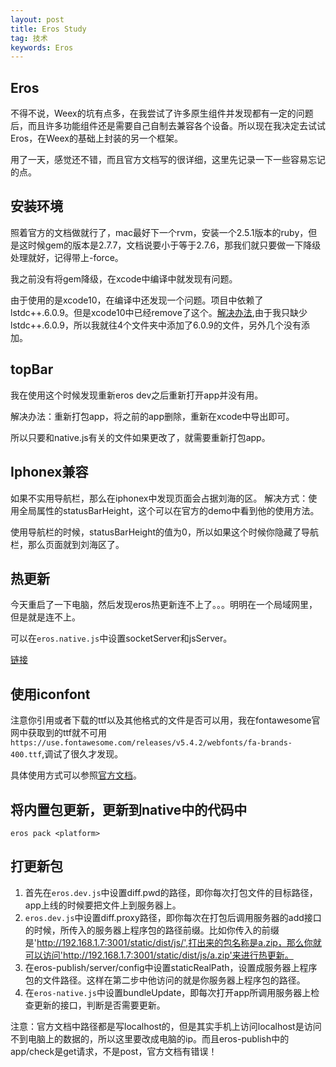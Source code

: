 ```yaml
---
layout: post
title: Eros Study
tag: 技术
keywords: Eros
---
```



## Eros

不得不说，Weex的坑有点多，在我尝试了许多原生组件并发现都有一定的问题后，而且许多功能组件还是需要自己自制去兼容各个设备。所以现在我决定去试试Eros，在Weex的基础上封装的另一个框架。

用了一天，感觉还不错，而且官方文档写的很详细，这里先记录一下一些容易忘记的点。


## 安装环境

照着官方的文档做就行了，mac最好下一个rvm，安装一个2.5.1版本的ruby，但是这时候gem的版本是2.7.7，文档说要小于等于2.7.6，那我们就只要做一下降级处理就好，记得带上-force。

我之前没有将gem降级，在xcode中编译中就发现有问题。

由于使用的是xcode10，在编译中还发现一个问题。项目中依赖了lstdc++.6.0.9。但是xcode10中已经remove了这个。[解决办法](https://www.jianshu.com/p/6d94278d62b3),由于我只缺少lstdc++.6.0.9，所以我就往4个文件夹中添加了6.0.9的文件，另外几个没有添加。


## topBar

我在使用这个时候发现重新eros dev之后重新打开app并没有用。

解决办法：重新打包app，将之前的app删除，重新在xcode中导出即可。

所以只要和native.js有关的文件如果更改了，就需要重新打包app。



## Iphonex兼容

如果不实用导航栏，那么在iphonex中发现页面会占据刘海的区。
解决方式：使用全局属性的statusBarHeight，这个可以在官方的demo中看到他的使用方法。

使用导航栏的时候，statusBarHeight的值为0，所以如果这个时候你隐藏了导航栏，那么页面就到刘海区了。



## 热更新

今天重启了一下电脑，然后发现eros热更新连不上了。。。明明在一个局域网里，但是就是连不上。

可以在`eros.native.js`中设置socketServer和jsServer。

[链接](https://bmfe.github.io/eros-docs//#/zh-cn/QA?id=q-%E7%83%AD%E5%88%B7%E6%96%B0%E4%B8%8D%E8%B5%B7%E4%BD%9C%E7%94%A8%EF%BC%88%E6%89%8B%E5%8A%A8%E6%8C%87%E5%AE%9A%E6%9C%8D%E5%8A%A1%E5%9C%B0%E5%9D%80%EF%BC%89)



## 使用iconfont

注意你引用或者下载的ttf以及其他格式的文件是否可以用，我在fontawesome官网中获取到的ttf就不可用`https://use.fontawesome.com/releases/v5.4.2/webfonts/fa-brands-400.ttf`,调试了很久才发现。

具体使用方式可以参照[官方文档](https://bmfe.github.io/eros-docs//#/zh-cn/base_extend?id=%E5%8A%A0%E8%BD%BD-iconfont-%E8%B5%84%E6%BA%90)。



## 将内置包更新，更新到native中的代码中

`eros pack <platform>`



## 打更新包

1. 首先在`eros.dev.js`中设置diff.pwd的路径，即你每次打包文件的目标路径，app上线的时候要把文件上到服务器上。
2. `eros.dev.js`中设置diff.proxy路径，即你每次在打包后调用服务器的add接口的时候，所传入的服务器上程序包的路径前缀。比如你传入的前缀是'http://192.168.1.7:3001/static/dist/js/',打出来的包名称是a.zip，那么你就可以访问'http://192.168.1.7:3001/static/dist/js/a.zip'来进行热更新。
3. 在eros-publish/server/config中设置staticRealPath，设置成服务器上程序包的文件路径。这样在第二步中他访问的就是你服务器上程序包的路径。
4. 在`eros-native.js`中设置bundleUpdate，即每次打开app所调用服务器上检查更新的接口，判断是否需要更新。


注意：官方文档中路径都是写localhost的，但是其实手机上访问localhost是访问不到电脑上的数据的，所以这里要改成电脑的ip。而且eros-publish中的app/check是get请求，不是post，官方文档有错误！
